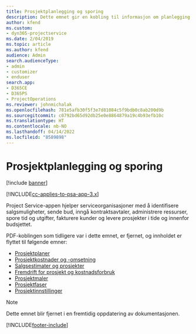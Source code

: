 ```yaml
---
title: Prosjektplanlegging og sporing
description: Dette emnet gir en kobling til informasjon om planlegging og sporing i Project Service Automation.
author: kfend
ms.custom:
- dyn365-projectservice
ms.date: 2/04/2019
ms.topic: article
ms.author: kfend
audience: Admin
search.audienceType:
- admin
- customizer
- enduser
search.app:
- D365CE
- D365PS
- ProjectOperations
ms.reviewer: johnmichalak
ms.openlocfilehash: 781e5afb30f5f3e7d81084c5f9bdb0c8ab200d9b
ms.sourcegitcommit: c0792bd65d92db25e0e8864879a19c4b93efb10c
ms.translationtype: HT
ms.contentlocale: nb-NO
ms.lasthandoff: 04/14/2022
ms.locfileid: "8589898"
---
```

# <a name="project-planning-and-tracking"></a>Prosjektplanlegging og sporing

[!include [banner](../../includes/psa-now-project-operations.md)]

[!INCLUDE[cc-applies-to-psa-app-3.x](../../includes/cc-applies-to-psa-app-3x.md)]

Project Service-appen hjelper serviceorganisasjoner med å identifisere salgsmuligheter, sende bud, inngå kontraktsavtaler, administrere ressurser, spore tid og utgifter, fakturere kunder og levere prosjekter i tide og innenfor budsjettet. 

PDF-koblingen som tidligere var i dette emnet, er fjernet, og innholdet er flyttet til følgende emner:

- [Prosjektplaner](../project-creating.md)
- [Prosjektkostnader og -omsetning](../project-estimating.md)
- [Salgsestimater og prosjekter](../project-leveraging.md)
- [Fremdrift for prosjekt og kostnadsforbruk](../project-tracking.md)
- [Prosjektmaler](../project-templates.md)
- [Prosjektfaser](../project-stages.md)
- [Prosjektinnstillinger](../project-settings.md)

> [!NOTE]
> Dette emnet blir fjernet i en fremtidig oppdatering av dokumentasjonen. 


[!INCLUDE[footer-include](../../includes/footer-banner.md)]
